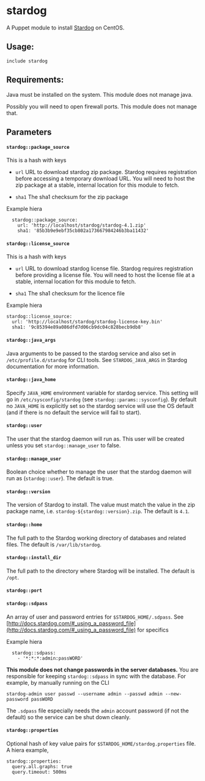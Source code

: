 # stardog

A Puppet module to install [Stardog](http://stardog.com) on CentOS.


## Usage:

    include stardog

## Requirements:

Java must be installed on the system. This module does not manage java.

Possibly you will need to open firewall ports. This module does not manage that.

## Parameters

#### `stardog::package_source`

This is a hash with keys

- `url` URL to download stardog zip package. Stardog requires registration
before accessing a temporary download URL. You will need to host the zip
package at a stable, internal location for this module to fetch.

- `sha1` The sha1 checksum for the zip package

Example hiera

      stardog::package_source:
        url: 'http://localhost/stardog/stardog-4.1.zip'
        sha1: '85b3b9e9ebf35cb802a173667984246b3ba11432'

#### `stardog::license_source`

This is a hash with keys

- `url` URL to download stardog license file. Stardog requires registration
before providing a license file. You will need to host the license
file at a stable, internal location for this module to fetch.

- `sha1` The sha1 checksum for the licence file

Example hiera

    stardog::license_source:
      url: 'http://localhost/stardog/stardog-license-key.bin'
      sha1: '9c85394e89a086dfd7d06cb9dc04c828becb9db8'


#### `stardog::java_args`

Java arguments to be passed to the stardog service and also set in
`/etc/profile.d/stardog` for CLI tools. See `STARDOG_JAVA_ARGS` in
Stardog documentation for more information.

#### `stardog::java_home`

Specify `JAVA_HOME` environment variable for stardog service. This
setting will go in `/etc/sysconfig/stardog` (see
`stardog::params::sysconfig`). By default no `JAVA_HOME` is explicitly
set so the stardog service will use the OS default (and if there is no
default the service will fail to start).

#### `stardog::user`

The user that the stardog daemon will run as. This user will be created
unless you set `stardog::manage_user` to false.

#### `stardog::manage_user`

Boolean choice whether to manage the user that the stardog daemon will
run as (`stardog::user`). The default is true.

#### `stardog::version`

The version of Stardog to install. The value must match the value in the
zip package name, i.e. `stardog-${stardog::version}.zip`. The default is
`4.1`.

#### `stardog::home`

The full path to the Stardog working directory of databases and related
files. The default is `/var/lib/stardog`.

#### `stardog::install_dir`

The full path to the directory where Stardog will be installed. The default is
`/opt`.

#### `stardog::port`

#### `stardog::sdpass`

An array of user and password entries for `$STARDOG_HOME/.sdpass`. See
[http://docs.stardog.com/#_using_a_password_file](http://docs.stardog.com/#_using_a_password_file)
for specifics

Example hiera

      stardog::sdpass:
        - '*:*:*:admin:passWORD'

**This module does not change passwords in the server databases.** You
are responsible for keeping  `stardog::sdpass` in sync with the
database. For example, by manually running on the CLI

    stardog-admin user passwd --username admin --passwd admin --new-password passWORD

The `.sdpass` file especially needs the `admin` account password (if not
the default) so the service can be shut down cleanly.

#### `stardog::properties`

Optional hash of key value pairs for `$STARDOG_HOME/stardog.properties`
file. A hiera example,

    stardog::properties:
      query.all.graphs: true
      query.timeout: 500ms
